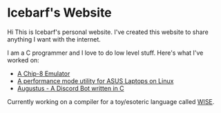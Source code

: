# Icebarf's Website

Hi This is Icebarf's personal website. I've created this website to share anything I want with the internet.

I am a C programmer and I love to do low level stuff. Here's what I've worked on:

- [A Chip-8 Emulator](https://github.com/icebarf/dy-chip8)
- [A performance mode utility for ASUS Laptops on Linux](https://github.com/icebarf/perfmode)
- [Augustus - A Discord Bot written in C](https://github.com/icebarf/Augustus)

Currently working on a compiler for a toy/esoteric language called [WISE](https://github.com/icebarf/wise-compiler).